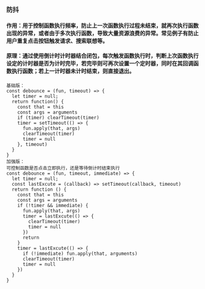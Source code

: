 ### 防抖

#### 作用：用于控制函数执行频率，防止上一次函数执行过程未结束，就再次执行函数出现的异常，或者由于多次执行函数，导致大量资源浪费的异常。常见例子有防止用户重复点击按钮触发请求、搜索联想等。

#### 原理：通过使用倒计时计时器结合闭包，每次触发函数执行时，判断上次函数执行设定的计时器是否为计时完毕，若完毕则可再次设置一个定时器，同时在其回调函数执行函数；若上一计时器未计时结束，则直接退出。
```
基础版：
const debounce = (fun, timeout) => {
  let timer = null;
  return function() {
    const that = this
    const args = arguments
    if (timer) clearTimeout(timer)
    timer = setTimeout(() => {
      fun.apply(that, args)
      clearTimeout(timer)
      timer = null
    }, timeout)
  }
}
加强版：
可控制函数是否点击立即执行，还是等待倒计时结束执行
const debounce = (fun, timeout, immediate) => {
  let timer = null;
  const lastExcute = (callback) => setTimeout(callback, timeout)
  return function () {
    const that = this
    const args = arguments
    if (!timer && immediate) {
      fun.apply(that, args)
      timer = lastExcute(() => {
        clearTimeout(timer)
        timer = null
      })
      return 
    }
    timer = lastExcute(() => {
      if (!immediate) fun.apply(that, arguments)
      clearTimeout(timer)
      timer = null
    })
  }
}
```

